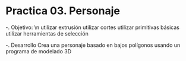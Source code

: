 # Practica 03. Personaje
-. Objetivo: 
\n utilizar extrusión
utilizar cortes
utilizar  primitivas básicas
utilizar herramientas de selección


-. Desarrollo 
Crea una personaje basado en bajos polígonos usando un programa de modelado 3D
